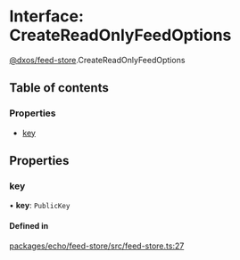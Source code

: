 # Interface: CreateReadOnlyFeedOptions

[@dxos/feed-store](../modules/dxos_feed_store.md).CreateReadOnlyFeedOptions

## Table of contents

### Properties

- [key](dxos_feed_store.CreateReadOnlyFeedOptions.md#key)

## Properties

### key

• **key**: `PublicKey`

#### Defined in

[packages/echo/feed-store/src/feed-store.ts:27](https://github.com/dxos/dxos/blob/32ae9b579/packages/echo/feed-store/src/feed-store.ts#L27)
